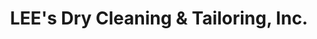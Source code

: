 ---
title: "LEE's Dry Cleaning & Tailoring, Inc."
url: /lynnfield/lees-dry-cleaning-and-tailoring-inc/
shop: laundry
---